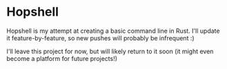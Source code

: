 # Hopshell
Hopshell is my attempt at creating a basic command line in Rust. I'll update it feature-by-feature, so new pushes will probably be infrequent :)

I'll leave this project for now, but will likely return to it soon (it might even become a platform for future projects!)
